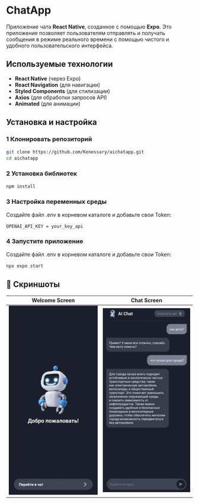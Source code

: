# ChatApp

Приложение чата **React Native**, созданное с помощью **Expo**. Это приложение позволяет пользователям отправлять и получать сообщения в режиме реального времени с помощью чистого и удобного пользовательского интерфейса.

## Используемые технологии

- **React Native** (через Expo) 
- **React Navigation** (для навигации) 
- **Styled Components** (для стилизации)
- **Axios** (для обработки запросов API)
- **Animated** (для анимации)

## Установка и настройка

### **1 Клонировать репозиторий**
```sh
git clone https://github.com/Kenessary/aichatapp.git
cd aichatapp
```
### **2 Установка библиотек**
```sh
npm install
```

### **3 Настройка переменных среды**
Создайте файл .env в корневом каталоге и добавьте свои Token:
```sh
OPENAI_API_KEY = your_key_api
```
### **4 Запустите приложение**
Создайте файл .env в корневом каталоге и добавьте свои Token:
```sh
npx expo start
```

## 📸 Скриншоты

| Welcome Screen | Chat Screen |
|-------------|------------|
| <img src="https://github.com/Kenessary/aichatapp/blob/main/Screenshot_2025_03_29_04_12_57_65_92460851df6f172a4592fca41cc2d2e6.jpg" width="300"/> | <img src="https://github.com/Kenessary/aichatapp/blob/main/Screenshot_2025_03_29_04_13_28_09_92460851df6f172a4592fca41cc2d2e6.jpg" width="300"/> |
